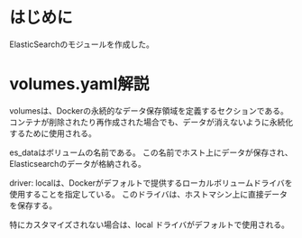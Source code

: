 # はじめに
ElasticSearchのモジュールを作成した。


# volumes.yaml解説

volumesは、Dockerの永続的なデータ保存領域を定義するセクションである。
コンテナが削除されたり再作成された場合でも、データが消えないように永続化するために使用される。

es_dataはボリュームの名前である。
この名前でホスト上にデータが保存され、Elasticsearchのデータが格納される。

driver: localは、Dockerがデフォルトで提供するローカルボリュームドライバを使用することを指定している。
このドライバは、ホストマシン上に直接データを保存する。

特にカスタマイズされない場合は、local ドライバがデフォルトで使用される。

